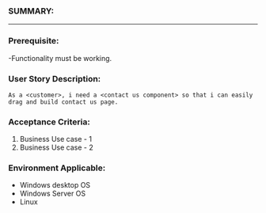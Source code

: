 
### SUMMARY:
----
### Prerequisite:
-Functionality must be working.

### User Story Description:
    As a <customer>, i need a <contact us component> so that i can easily drag and build contact us page.

### Acceptance Criteria:
1. Business Use case - 1
2. Business Use case - 2
 
###  Environment Applicable:

- Windows desktop OS
- Windows Server OS
- Linux
